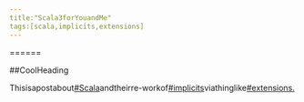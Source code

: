 ```yaml
---
title:"Scala3forYouandMe"
tags:[scala,implicits,extensions]
---
```

======

##CoolHeading

Thisisapostabout[#Scala](/tags/scala)andtheirre-workof[#implicits](/tags/implicits)viathinglike[#extensions.](/tags/extensions)
